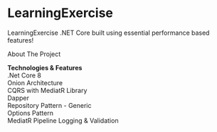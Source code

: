 ﻿# LearningExercise
LearningExercise
.NET Core built using essential performance based features!

About The Project

<b>Technologies & Features</b> </br>
 .Net Core 8 </br>
 Onion Architecture </br>
 CQRS with MediatR Library </br>
 Dapper  </br>
 Repository Pattern - Generic  </br>
 Options Pattern </br>
 MediatR Pipeline Logging & Validation </br>
 
